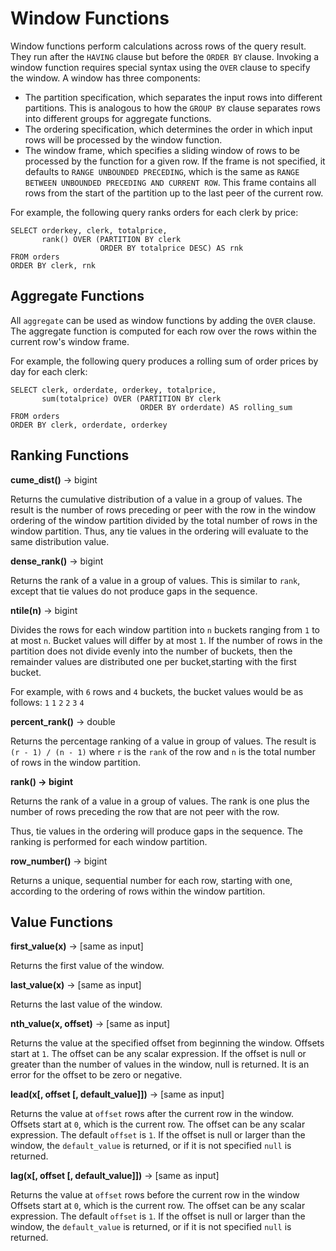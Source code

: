 Window Functions
================

Window functions perform calculations across rows of the query result. They run after the `HAVING` clause but before the `ORDER BY` clause. Invoking a window function requires special syntax using the `OVER`
clause to specify the window. A window has three components:

-   The partition specification, which separates the input rows into different partitions. This is analogous to how the `GROUP BY` clause separates rows into different groups for aggregate functions.
-   The ordering specification, which determines the order in which input rows will be processed by the window function.
-   The window frame, which specifies a sliding window of rows to be processed by the function for a given row. If the frame is not specified, it defaults to `RANGE UNBOUNDED PRECEDING`, which is the same as `RANGE BETWEEN UNBOUNDED PRECEDING AND CURRENT ROW`. This frame contains all rows from the start of the partition up to the last peer of the current row.

For example, the following query ranks orders for each clerk by price:

    SELECT orderkey, clerk, totalprice,
           rank() OVER (PARTITION BY clerk
                        ORDER BY totalprice DESC) AS rnk
    FROM orders
    ORDER BY clerk, rnk

Aggregate Functions
-------------------

All `aggregate` can be used as window functions by adding the `OVER` clause. The aggregate function is
computed for each row over the rows within the current row\'s window frame.

For example, the following query produces a rolling sum of order prices by day for each clerk:

    SELECT clerk, orderdate, orderkey, totalprice,
           sum(totalprice) OVER (PARTITION BY clerk
                                 ORDER BY orderdate) AS rolling_sum
    FROM orders
    ORDER BY clerk, orderdate, orderkey

Ranking Functions
-----------------

**cume\_dist()** -\> bigint

Returns the cumulative distribution of a value in a group of values. The result is the number of rows preceding or peer with the row in the window ordering of the window partition divided by the total number of rows in the window partition. Thus, any tie values in the ordering will evaluate to the same distribution value.

**dense\_rank()** -\> bigint

Returns the rank of a value in a group of values. This is similar to `rank`, except that tie values do not produce gaps in the sequence.

**ntile(n)** -\> bigint

Divides the rows for each window partition into `n` buckets ranging from `1` to at most `n`. Bucket values will differ by at most `1`. If the number of rows in the partition does not divide evenly into the number
of buckets, then the remainder values are distributed one per bucket,starting with the first bucket.

For example, with `6` rows and `4` buckets, the bucket values would be as follows: `1` `1` `2` `2` `3` `4`

**percent\_rank()** -\> double

Returns the percentage ranking of a value in group of values. The result is `(r - 1) / (n - 1)` where `r` is the `rank` of the row and `n` is the total number of rows in the window partition.

**rank() -\> bigint**

Returns the rank of a value in a group of values. The rank is one plus the number of rows preceding the row that are not peer with the row. 

Thus, tie values in the ordering will produce gaps in the sequence. The ranking is performed for each window partition.

**row\_number()** -\> bigint

Returns a unique, sequential number for each row, starting with one, according to the ordering of rows within the window partition.


Value Functions
---------------

**first\_value(x)** -\> \[same as input\]

Returns the first value of the window.


**last\_value(x)** -\> \[same as input\]

Returns the last value of the window.


**nth\_value(x, offset)** -\> \[same as input\]

Returns the value at the specified offset from beginning the window.
Offsets start at `1`. The offset can be any scalar expression. If the offset is null or greater than the number of values in the window, null is returned. It is an error for the offset to be zero or negative.

**lead(x\[, offset \[, default\_value\]\])** -\> \[same as input\]

Returns the value at `offset` rows after the current row in the window. Offsets start at `0`, which is the current row. The offset can be any scalar expression. The default `offset` is `1`. If the offset is null or
larger than the window, the `default_value` is returned, or if it is not specified `null` is returned.



**lag(x\[, offset \[, default\_value\]\])** -\> \[same as input\]

Returns the value at `offset` rows before the current row in the window Offsets start at `0`, which is the current row. The offset can be any scalar expression. The default `offset` is `1`. If the offset is null or
larger than the window, the `default_value` is returned, or if it is not specified `null` is returned.

